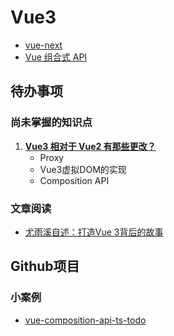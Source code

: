 # Vue3

- [vue-next](https://github.com/vuejs/vue-next)
- [Vue 组合式 API](https://composition-api.vuejs.org/zh/)



## 待办事项

### 尚未掌握的知识点

1. [**Vue3 相对于 Vue2 有那些更改？**](https://juejin.im/post/5e13ecbe6fb9a04846508ab2#heading-2)
   - Proxy
   - Vue3虚拟DOM的实现
   - Composition API

### 文章阅读

- [尤雨溪自述：打造Vue 3背后的故事](https://juejin.im/post/5ed1fb3df265da76b67bf0c1)

## Github项目

### 小案例

- [vue-composition-api-ts-todo](https://github.com/MrSung/vue-composition-api-ts-todo)

